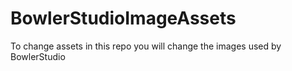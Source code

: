 # BowlerStudioImageAssets
To change assets in this repo you will change the images used by BowlerStudio
